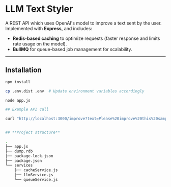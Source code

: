 # **LLM Text Styler**

A REST API which uses OpenAI's model to improve a text sent by the user. Implemented with **Express**, and includes:

- **Redis-based caching** to optimize requests (faster response and limits rate usage on the model).
- **BullMQ** for queue-based job management for scalability.

---

## **Installation**

```bash
npm install

cp .env.dist .env  # Update environment variables accordingly

node app.js

## Example API call

curl "http://localhost:3000/improve?text=Please%20improve%20this%20sample%20text."


## **Project structure**

.
├── app.js
├── dump.rdb
├── package-lock.json
├── package.json
└── services
    ├── cacheService.js
    ├── llmService.js
    └── queueService.js

